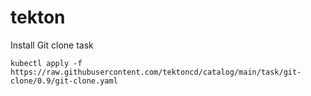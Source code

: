 # tekton

Install Git clone task 
```
kubectl apply -f https://raw.githubusercontent.com/tektoncd/catalog/main/task/git-clone/0.9/git-clone.yaml
```